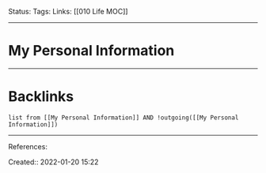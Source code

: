 Status: 
Tags: 
Links: [[010 Life MOC]]
___
# My Personal Information

___
# Backlinks
```dataview
list from [[My Personal Information]] AND !outgoing([[My Personal Information]])
```
___
References:

Created:: 2022-01-20 15:22
